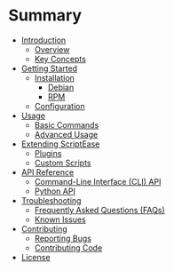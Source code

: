 # Summary

- [Introduction](./Introduction.md)
  - [Overview](./Overview.md)
  - [Key Concepts](./Key-concepts.md)
- [Getting Started]()
  - [Installation]()
    - [Debian]()
    - [RPM]() 
  - [Configuration]()
- [Usage]()
  - [Basic Commands]()
  - [Advanced Usage]()
- [Extending ScriptEase]()
  - [Plugins]()
  - [Custom Scripts]()
- [API Reference]()
  - [Command-Line Interface (CLI) API]()
  - [Python API]()
- [Troubleshooting]()
  - [Frequently Asked Questions (FAQs)]()
  - [Known Issues]()
- [Contributing]()
  - [Reporting Bugs]()
  - [Contributing Code]()
- [License]()


